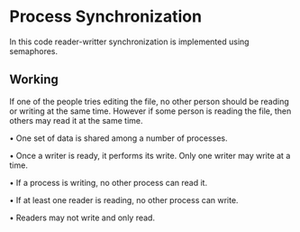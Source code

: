 # Process Synchronization
In this code reader-writter synchronization is implemented using semaphores.

## Working
If one of the people tries editing the file, no other person should be reading or writing at the same time. However if some person is reading the file, then others may read it at the same time.

•	One set of data is shared among a number of processes.

•	Once a writer is ready, it performs its write. Only one writer may write at a time.

•	If a process is writing, no other process can read it.

•	If at least one reader is reading, no other process can write.

•	Readers may not write and only read.
